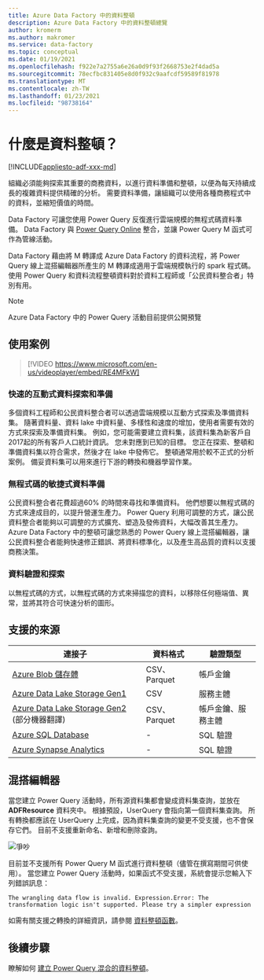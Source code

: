 ```yaml
---
title: Azure Data Factory 中的資料整頓
description: Azure Data Factory 中的資料整頓總覽
author: kromerm
ms.author: makromer
ms.service: data-factory
ms.topic: conceptual
ms.date: 01/19/2021
ms.openlocfilehash: f922e7a2755a6e26a0d9f93f2668753e2f4dad5a
ms.sourcegitcommit: 78ecfbc831405e8d0f932c9aafcdf59589f81978
ms.translationtype: MT
ms.contentlocale: zh-TW
ms.lasthandoff: 01/23/2021
ms.locfileid: "98738164"
---
```

# <a name="what-is-data-wrangling"></a>什麼是資料整頓？

[!INCLUDE[appliesto-adf-xxx-md](includes/appliesto-adf-xxx-md.md)]

組織必須能夠探索其重要的商務資料，以進行資料準備和整頓，以便為每天持續成長的複雜資料提供精確的分析。 需要資料準備，讓組織可以使用各種商務程式中的資料，並縮短價值的時間。

Data Factory 可讓您使用 Power Query 反復進行雲端規模的無程式碼資料準備。 Data Factory 與 [Power Query Online](/power-query/) 整合，並讓 Power Query M 函式可作為管線活動。

Data Factory 藉由將 M 轉譯成 Azure Data Factory 的資料流程，將 Power Query 線上混搭編輯器所產生的 M 轉譯成適用于雲端規模執行的 spark 程式碼。 使用 Power Query 和資料流程整頓資料對於資料工程師或「公民資料整合者」特別有用。

> [!NOTE]
> Azure Data Factory 中的 Power Query 活動目前提供公開預覽

## <a name="use-cases"></a>使用案例

> [!VIDEO https://www.microsoft.com/en-us/videoplayer/embed/RE4MFkW]

### <a name="fast-interactive-data-exploration-and-preparation"></a>快速的互動式資料探索和準備

多個資料工程師和公民資料整合者可以透過雲端規模以互動方式探索及準備資料集。 隨著資料量、資料 lake 中資料量、多樣性和速度的增加，使用者需要有效的方式來探索及準備資料集。 例如，您可能需要建立資料集，該資料集為新客戶自2017起的所有客戶人口統計資訊。 您未對應到已知的目標。 您正在探索、整頓和準備資料集以符合需求，然後才在 lake 中發佈它。 整頓通常用於較不正式的分析案例。 備妥資料集可以用來進行下游的轉換和機器學習作業。

### <a name="code-free-agile-data-preparation"></a>無程式碼的敏捷式資料準備

公民資料整合者花費超過60% 的時間來尋找和準備資料。 他們想要以無程式碼的方式來達成目的，以提升營運生產力。 Power Query 利用可調整的方式，讓公民資料整合者能夠以可調整的方式擴充、塑造及發佈資料，大幅改善其生產力。 Azure Data Factory 中的整頓可讓您熟悉的 Power Query 線上混搭編輯器，讓公民資料整合者能夠快速修正錯誤、將資料標準化，以及產生高品質的資料以支援商務決策。

### <a name="data-validation-and-exploration"></a>資料驗證和探索

以無程式碼的方式，以無程式碼的方式來掃描您的資料，以移除任何極端值、異常，並將其符合可快速分析的圖形。

## <a name="supported-sources"></a>支援的來源

| 連接子 | 資料格式 | 驗證類型 |
| -- | -- | --|
| [Azure Blob 儲存體](connector-azure-blob-storage.md) | CSV、Parquet | 帳戶金鑰 |
| [Azure Data Lake Storage Gen1](connector-azure-data-lake-store.md) | CSV | 服務主體 |
| [Azure Data Lake Storage Gen2](connector-azure-data-lake-storage.md) \(部分機器翻譯\) | CSV、Parquet | 帳戶金鑰、服務主體 |
| [Azure SQL Database](connector-azure-sql-database.md) | - | SQL 驗證 |
| [Azure Synapse Analytics](connector-azure-sql-data-warehouse.md) | - | SQL 驗證 |

## <a name="the-mashup-editor"></a>混搭編輯器

當您建立 Power Query 活動時，所有源資料集都會變成資料集查詢，並放在 **ADFResource** 資料夾中。 根據預設，UserQuery 會指向第一個資料集查詢。 所有轉換都應該在 UserQuery 上完成，因為資料集查詢的變更不受支援，也不會保存它們。 目前不支援重新命名、新增和刪除查詢。

![爭吵](media/wrangling-data-flow/editor.png)

目前並不支援所有 Power Query M 函式進行資料整頓（儘管在撰寫期間可供使用）。 當您建立 Power Query 活動時，如果函式不受支援，系統會提示您輸入下列錯誤訊息：

`The wrangling data flow is invalid. Expression.Error: The transformation logic isn't supported. Please try a simpler expression`

如需有關支援之轉換的詳細資訊，請參閱 [資料整頓函數](wrangling-functions.md)。

## <a name="next-steps"></a>後續步驟

瞭解如何 [建立 Power Query 混合的資料整頓](wrangling-tutorial.md)。
